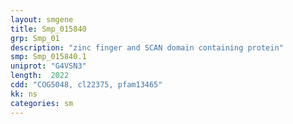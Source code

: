 ```yaml
---
layout: smgene
title: Smp_015840
grp: Smp_01
description: "zinc finger and SCAN domain containing protein"
smp: Smp_015840.1
uniprot: "G4VSN3"
length:  2022
cdd: "COG5048, cl22375, pfam13465"
kk: ns
categories: sm
---
```


